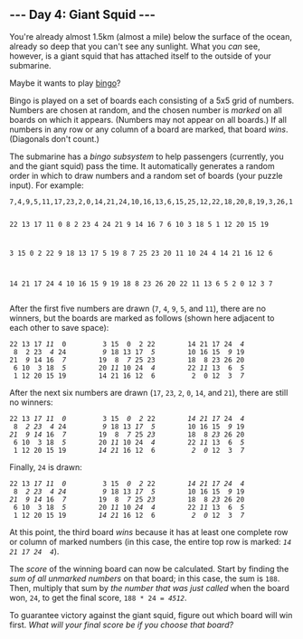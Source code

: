 <article class="day-desc"><h2>--- Day 4: Giant Squid ---</h2><p>You're already almost 1.5km (almost a mile) below the surface of the ocean, already so deep that you can't see any sunlight. What you <em>can</em> see, however, is a giant squid that has attached itself to the outside of your submarine.</p>
<p>Maybe it wants to play <a href="https://en.wikipedia.org/wiki/Bingo_(American_version)" target="_blank">bingo</a>?</p>
<p>Bingo is played on a set of boards each consisting of a 5x5 grid of numbers. Numbers are chosen at random, and the chosen number is <em>marked</em> on all boards on which it appears. (Numbers may not appear on all boards.) If all numbers in any row or any column of a board are marked, that board <em>wins</em>. (Diagonals don't count.)</p>
<p>The submarine has a <em>bingo subsystem</em> to help passengers (currently, you and the giant squid) pass the time. It automatically generates a random order in which to draw numbers and a random set of boards (your puzzle input). For example:</p>
<pre><code>7,4,9,5,11,17,23,2,0,14,21,24,10,16,13,6,15,25,12,22,18,20,8,19,3,26,1

22 13 17 11 0
8 2 23 4 24
21 9 14 16 7
6 10 3 18 5
1 12 20 15 19

3 15 0 2 22
9 18 13 17 5
19 8 7 25 23
20 11 10 24 4
14 21 16 12 6

14 21 17 24 4
10 16 15 9 19
18 8 23 26 20
22 11 13 6 5
2 0 12 3 7
</code></pre>

<p>After the first five numbers are drawn (<code>7</code>, <code>4</code>, <code>9</code>, <code>5</code>, and <code>11</code>), there are no winners, but the boards are marked as follows (shown here adjacent to each other to save space):</p>
<pre><code>22 13 17 <em>11</em>  0         3 15  0  2 22        14 21 17 24  <em>4</em>
 8  2 23  <em>4</em> 24         <em>9</em> 18 13 17  <em>5</em>        10 16 15  <em>9</em> 19
21  <em>9</em> 14 16  <em>7</em>        19  8  <em>7</em> 25 23        18  8 23 26 20
 6 10  3 18  <em>5</em>        20 <em>11</em> 10 24  <em>4</em>        22 <em>11</em> 13  6  <em>5</em>
 1 12 20 15 19        14 21 16 12  6         2  0 12  3  <em>7</em>
</code></pre>
<p>After the next six numbers are drawn (<code>17</code>, <code>23</code>, <code>2</code>, <code>0</code>, <code>14</code>, and <code>21</code>), there are still no winners:</p>
<pre><code>22 13 <em>17</em> <em>11</em>  <em>0</em>         3 15  <em>0</em>  <em>2</em> 22        <em>14</em> <em>21</em> <em>17</em> 24  <em>4</em>
 8  <em>2</em> <em>23</em>  <em>4</em> 24         <em>9</em> 18 13 <em>17</em>  <em>5</em>        10 16 15  <em>9</em> 19
<em>21</em>  <em>9</em> <em>14</em> 16  <em>7</em>        19  8  <em>7</em> 25 <em>23</em>        18  8 <em>23</em> 26 20
 6 10  3 18  <em>5</em>        20 <em>11</em> 10 24  <em>4</em>        22 <em>11</em> 13  6  <em>5</em>
 1 12 20 15 19        <em>14</em> <em>21</em> 16 12  6         <em>2</em>  <em>0</em> 12  3  <em>7</em>
</code></pre>
<p>Finally, <code>24</code> is drawn:</p>
<pre><code>22 13 <em>17</em> <em>11</em>  <em>0</em>         3 15  <em>0</em>  <em>2</em> 22        <em>14</em> <em>21</em> <em>17</em> <em>24</em>  <em>4</em>
 8  <em>2</em> <em>23</em>  <em>4</em> <em>24</em>         <em>9</em> 18 13 <em>17</em>  <em>5</em>        10 16 15  <em>9</em> 19
<em>21</em>  <em>9</em> <em>14</em> 16  <em>7</em>        19  8  <em>7</em> 25 <em>23</em>        18  8 <em>23</em> 26 20
 6 10  3 18  <em>5</em>        20 <em>11</em> 10 <em>24</em>  <em>4</em>        22 <em>11</em> 13  6  <em>5</em>
 1 12 20 15 19        <em>14</em> <em>21</em> 16 12  6         <em>2</em>  <em>0</em> 12  3  <em>7</em>
</code></pre>
<p>At this point, the third board <em>wins</em> because it has at least one complete row or column of marked numbers (in this case, the entire top row is marked: <code><em>14 21 17 24  4</em></code>).</p>
<p>The <em>score</em> of the winning board can now be calculated. Start by finding the <em>sum of all unmarked numbers</em> on that board; in this case, the sum is <code>188</code>. Then, multiply that sum by <em>the number that was just called</em> when the board won, <code>24</code>, to get the final score, <code>188 * 24 = <em>4512</em></code>.</p>
<p>To guarantee victory against the giant squid, figure out which board will win first. <em>What will your final score be if you choose that board?</em></p>
</article>
